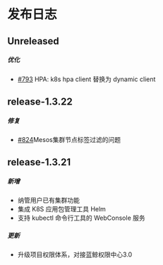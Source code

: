 # 发布日志

## Unreleased

##### 优化
- [#793](https://github.com/Tencent/bk-bcs-saas/pull/793) HPA: k8s hpa client 替换为 dynamic client

## release-1.3.22

##### 修复
- [#824](https://github.com/Tencent/bk-bcs-saas/pull/824)Mesos集群节点标签过滤的问题

## release-1.3.21

##### 新增
- 纳管用户已有集群功能
- 集成 K8S 应用包管理工具 Helm
- 支持 kubectl 命令行工具的 WebConsole 服务

##### 更新
- 升级项目权限体系，对接蓝鲸权限中心3.0